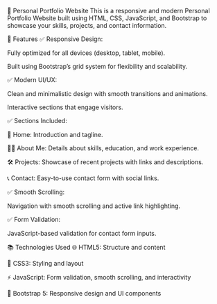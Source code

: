 🎨 Personal Portfolio Website This is a responsive and modern Personal Portfolio Website built using HTML, CSS, JavaScript, and Bootstrap to showcase your skills, projects, and contact information.

🚀 Features ✅ Responsive Design:

Fully optimized for all devices (desktop, tablet, mobile).

Built using Bootstrap’s grid system for flexibility and scalability.

✅ Modern UI/UX:

Clean and minimalistic design with smooth transitions and animations.

Interactive sections that engage visitors.

✅ Sections Included:

🎯 Home: Introduction and tagline.

👨‍💻 About Me: Details about skills, education, and work experience.

🛠️ Projects: Showcase of recent projects with links and descriptions.

📞 Contact: Easy-to-use contact form with social links.

✅ Smooth Scrolling:

Navigation with smooth scrolling and active link highlighting.

✅ Form Validation:

JavaScript-based validation for contact form inputs.

📚 Technologies Used 🌐 HTML5: Structure and content

🎨 CSS3: Styling and layout

⚡ JavaScript: Form validation, smooth scrolling, and interactivity

📱 Bootstrap 5: Responsive design and UI components

